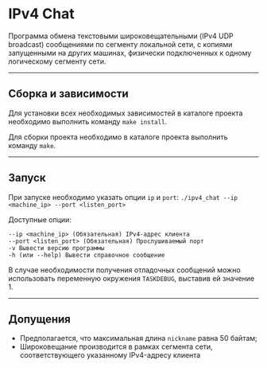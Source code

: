 # IPv4 Chat

Программа обмена текстовыми широковещательными (IPv4 UDP broadcast) сообщениями по сегменту локальной сети, с копиями запущенными на других машинах, физически подключенных к одному логическому сегменту сети.

---
## Сборка и зависимости

Для установки всех необходимых зависимостей в каталоге проекта необходимо выполнить команду `make install`.

Для сборки проекта необходимо в каталоге проекта выполнить команду `make`.

---
## Запуск

При запуске необходимо указать опции `ip` и `port`:
`./ipv4_chat --ip <machine_ip> --port <listen_port>`

Доступные опции:
```
--ip <machine_ip> (Обязательная) IPv4-адрес клиента
--port <listen_port> (Обязательная) Прослушиваемый порт
-v Вывести версию программы
-h (или --help) Вывести справочное сообщение
```

В случае необходимости получения отладочных сообщений можно использовать переменную окружения `TASKDEBUG`, выставив ей значение 1.

---
## Допущения

+ Предполагается, что максимальная длина `nickname` равна 50 байтам;
+ Широковещание производится в рамках сегмента сети, соответствующего указанному IPv4-адресу клиента